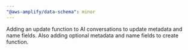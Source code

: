 ```yaml
---
"@aws-amplify/data-schema": minor
---
```


Adding an update function to AI conversations to update metadata and name fields. Also adding optional metadata and name fields to create function.
